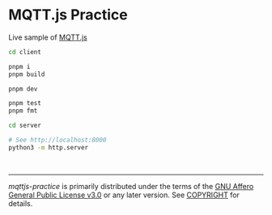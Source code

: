 MQTT.js Practice
========
Live sample of [MQTT.js]

```bash
cd client

pnpm i
pnpm build

pnpm dev

pnpm test
pnpm fmt
```
```bash
cd server

# See http://localhost:8000
python3 -m http.server
```

&nbsp;

--------

*mqttjs-practice* is primarily distributed under the terms of the [GNU Affero
General Public License v3.0] or any later version. See [COPYRIGHT] for details.

[MQTT.js]: https://github.com/mqttjs/MQTT.js
[GNU Affero General Public License v3.0]: LICENSE
[COPYRIGHT]: COPYRIGHT
